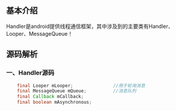 ## 基本介绍

Handler是android提供线程通信框架，其中涉及到的主要类有Handler、Looper、MessageQueue！

## 源码解析

### 一、Handler源码

```java
    final Looper mLooper;               //用于轮询消息
    final MessageQueue mQueue;          //消息队列
    final Callback mCallback;
    final boolean mAsynchronous;
```




